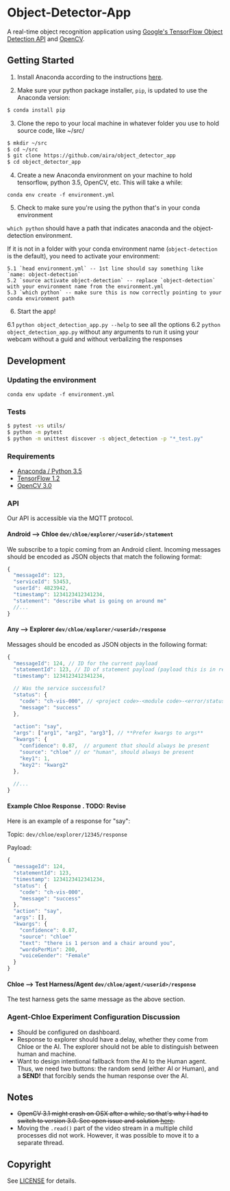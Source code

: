 # Object-Detector-App

A real-time object recognition application using [Google's TensorFlow Object Detection API](https://github.com/tensorflow/models/tree/master/research/object_detection) and [OpenCV](http://opencv.org/).

## Getting Started

1. Install Anaconda according to the instructions [here](https://docs.anaconda.com/anaconda/install/).

2. Make sure your python package installer, `pip`, is updated to use the Anaconda version:

```bash
$ conda install pip
```

3. Clone the repo to your local machine in whatever folder you use to hold source code, like ~/src/

```bash
$ mkdir ~/src
$ cd ~/src
$ git clone https://github.com/aira/object_detector_app
$ cd object_detector_app
```

4. Create a new Anaconda environment on your machine to hold tensorflow, python 3.5, OpenCV, etc. This will take a while:

`conda env create -f environment.yml`

5. Check to make sure you're using the python that's in your conda environment

`which python` should have a path that indicates anaconda and the object-detection environment.

If it is not in a folder with your conda environment name (`object-detection` is the default), you need to activate your environment:

    5.1 `head environment.yml` -- 1st line should say something like `name: object-detection`
    5.2 `source activate object-detection` -- replace `object-detection` with your environment name from the environment.yml
    5.3 `which python` -- make sure this is now correctly pointing to your conda environment path

6. Start the app!

  6.1 `python object_detection_app.py --help` to see all the options 
  6.2 `python object_detection_app.py` without any arguments to run it using your webcam without a guid and without verbalizing the responses

## Development

### Updating the environment

`conda env update -f environment.yml`

### Tests

```bash
$ pytest -vs utils/
$ python -m pytest
$ python -m unittest discover -s object_detection -p "*_test.py"
```

### Requirements

- [Anaconda / Python 3.5](https://www.continuum.io/downloads)
- [TensorFlow 1.2](https://www.tensorflow.org/)
- [OpenCV 3.0](http://opencv.org/)

### API 

Our API is accessible via the MQTT protocol.

#### Android --> Chloe `dev/chloe/explorer/<userid>/statement`

We subscribe to a topic coming from an Android client. Incoming messages should be encoded as JSON objects that match
the following format: 

```javascript
{
  "messageId": 123,
  "serviceId": 53453,
  "userId": 4823942,
  "timestamp": 1234123412341234,
  "statement": "describe what is going on around me" 
  //...
}
```

#### Any --> Explorer `dev/chloe/explorer/<userid>/response`

Messages should be encoded as JSON objects in the following format: 

```javascript
{
  "messageId": 124, // ID for the current payload
  "statementId": 123, // ID of statement payload (payload this is in response to, see above)
  "timestamp": 1234123412341234,

  // Was the service successful?
  "status": {
    "code": "ch-vis-000", // <project code>-<module code>-<error/status code>
    "message": "success" 
  },
  
  "action": "say",
  "args": ["arg1", "arg2", "arg3"], // **Prefer kwargs to args**
  "kwargs": {
    "confidence": 0.87,  // argument that should always be present
    "source": "chloe" // or "human", should always be present
    "key1": 1,
    "key2": "kwarg2"
  },
  
  //...
}
```

#### Example Chloe Response . **TODO:** Revise

Here is an example of a response for "say":

Topic: `dev/chloe/explorer/12345/response`

Payload:

```javascript
{
  "messageId": 124, 
  "statementId": 123,
  "timestamp": 1234123412341234,
  "status": {
    "code": "ch-vis-000",
    "message": "success" 
  },
  "action": "say",
  "args": [], 
  "kwargs": {
    "confidence": 0.87,
    "source": "chloe"
    "text": "there is 1 person and a chair around you",
    "wordsPerMin": 200,
    "voiceGender": "Female"
  }
}
```

#### Chloe --> Test Harness/Agent `dev/chloe/agent/<userid>/response`

The test harness gets the same message as the above section.

### Agent-Chloe Experiment Configuration Discussion

- Should be configured on dashboard. 
- Response to explorer should have a delay, whether they come from Chloe or the AI. The explorer should not be able to distinguish between human and machine. 
- Want to design intentional fallback from the AI to the Human agent. Thus, we need two buttons: the random send (either AI or Human), and a **SEND!** that forcibly sends the human response over the AI. 

## Notes

- ~~OpenCV 3.1 might crash on OSX after a while, so that's why I had to switch to version 3.0. See open issue and solution [here](https://github.com/opencv/opencv/issues/5874).~~
- Moving the `.read()` part of the video stream in a multiple child processes did not work. However, it was possible to move it to a separate thread.

## Copyright

See [LICENSE](LICENSE) for details.
